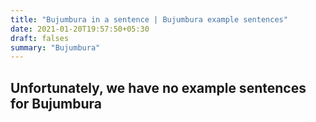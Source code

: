 ```yaml
---
title: "Bujumbura in a sentence | Bujumbura example sentences"
date: 2021-01-20T19:57:50+05:30
draft: falses
summary: "Bujumbura"
---
```

## Unfortunately, we have no example sentences for Bujumbura                 
